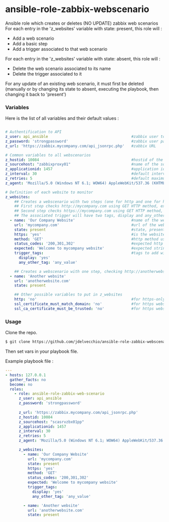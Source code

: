 # ansible-role-zabbix-webscenario

Ansible role which creates or deletes (NO UPDATE) zabbix web scenarios
For each entry in the 'z_websites' variable with state: present, this role will :

* Add a web scenario
* Add a basic step
* Add a trigger associated to that web scenario

For each entry in the 'z_websites' variable with state: absent, this role will :
* Delete the web scenario associated to its name
* Delete the trigger associated to it

For any update of an existing web scenario, it must first be deleted (manually or by changing its state to absent, executing the playbook, then changing it back to 'present')

### Variables

Here is the list of all variables and their default values :
```yaml

# Authentification to API
z_user: api_ansible                                     #zabbix user to authenticate with API, must have access to the z_hostid
z_password: 'strongpassword'                            #zabbix user password
z_url: 'https://zabbix.mycompany.com/api_jsonrpc.php'   #zabbix URL

# Common variables to all webscenarios
z_hostid: 10084                                         #hostid of the sourcehost from where the web scenarios will be executed (must be already created)
z_sourcehost: "zabbixproxy01"                           #name of the sourcehost from where the web scenarios will be executed (must be already created)
z_applicationid: 1457                                   #application id of the application (category like) (must be already created)
z_interval: 30                                          #default interval of execution of the web scenarios
z_retries: 5                                            #default maximum number of retries
z_agent: 'Mozilla/5.0 (Windows NT 6.1; WOW64) AppleWebKit/537.36 (KHTML, like Gecko) Chrome/38.0.2125.104 Safari/537.36' #useragent used by zabbix

# Definition of each website to monitor
z_websites:
    ## Creates a webscenario with two steps (one for http and one for https)
    ## First step checks http://mycompany.com using GET HTTP method, expects 200,301 or 302 as return code, expects string 'Welcome to mycompany website'
    ## Second step checks https://mycompany.com using GET HTTP method, expects 200,301 or 302 as return code, expects string 'Welcome to mycompany website'
    ## The associated trigger will have two tags, display and any_other_tag.
  - name: 'Our Company Website'                         #name of the web scenario
    url: 'mycompany.com'                                #url of the web scenario (DO NOT PUT http(s)://)
    state: present                                      #state, present or absent
    https: 'yes'                                        #is the website in https ? no by default
    method: 'GET'                                       #http method used, GET or HEAD, HEAD by default
    status_codes: '200,301,302'                         #expected http code returned, 200 by default
    expected: 'Welcome to mycompany website'            #expected string on the page, method MUST be GET for this to work
    trigger_tags:                                       #tags to add with the associated trigger
      display: 'yes'
      any_other_tag: 'any_value'

    ## Creates a webscenario with one step, checking http://anotherwebsite.com/ using HEAD HTTP method, expects 200 as return code
  - name: 'Another website'
    url: 'anotherwebsite.com'
    state: present

    ## Other possible variables to put in z_websites
    http: 'no'                                          #for https-only websites, removes the http step
    ssl_certificate_must_match_domain: 'no'             #for https websites, disables the checking of the matching between the cn and the domain name of the website (default yes)
    ssl_ca_certificate_must_be_trusted: 'no'            #for https websites, disables the checking of the root certificate against trusted store (default yes)

```

### Usage

Clone the repo.
```bash
$ git clone https://github.com/jdelvecchio/ansible-role-zabbix-webscenario
```
Then set vars in your playbook file.

Example playbook file :

```yaml
---
- hosts: 127.0.0.1
  gather_facts: no
  become: no
  roles:
    - role: ansible-role-zabbix-web-scenario
      z_user: api_ansible
      z_password: 'strongpassword'
    
      z_url: 'https://zabbix.mycompany.com/api_jsonrpc.php'
      z_hostid: 10084
      z_sourcehost: "scasrvzbx01pp"
      z_applicationid: 1457
      z_interval: 30
      z_retries: 5
      z_agent: 'Mozilla/5.0 (Windows NT 6.1; WOW64) AppleWebKit/537.36 (KHTML, like Gecko) Chrome/38.0.2125.104 Safari/537.36'

      z_websites:
        - name: 'Our Company Website'
          url: 'mycompany.com'
          state: present
          https: 'yes'
          method: 'GET'
          status_codes: '200,301,302'
          expected: 'Welcome to mycompany website'
          trigger_tags:
            display: 'yes'
            any_other_tag: 'any_value'

        - name: 'Another website'
          url: 'anotherwebsite.com'
          state: present
```

